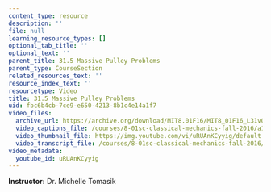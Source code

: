 ```yaml
---
content_type: resource
description: ''
file: null
learning_resource_types: []
optional_tab_title: ''
optional_text: ''
parent_title: 31.5 Massive Pulley Problems
parent_type: CourseSection
related_resources_text: ''
resource_index_text: ''
resourcetype: Video
title: 31.5 Massive Pulley Problems
uid: fbc6b4cb-7ce9-e650-4213-8b1c4e14a1f7
video_files:
  archive_url: https://archive.org/download/MIT8.01F16/MIT8_01F16_L31v05_360p.mp4
  video_captions_file: /courses/8-01sc-classical-mechanics-fall-2016/a10362513f3f57cfb3b16c303da22aa0_uRUAnKCyyig.vtt
  video_thumbnail_file: https://img.youtube.com/vi/uRUAnKCyyig/default.jpg
  video_transcript_file: /courses/8-01sc-classical-mechanics-fall-2016/c822b2e7a0bd7f0866821e5903a5489a_uRUAnKCyyig.pdf
video_metadata:
  youtube_id: uRUAnKCyyig
---
```


**Instructor:** Dr. Michelle Tomasik